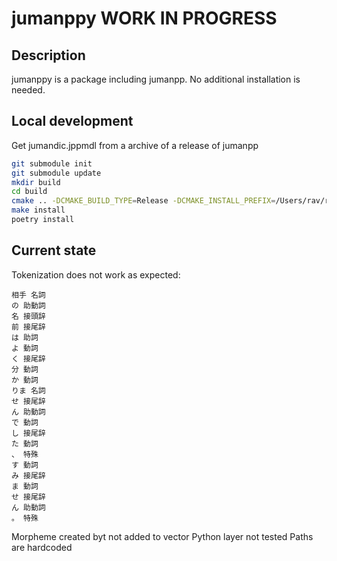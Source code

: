# jumanppy WORK IN PROGRESS

## Description

jumanppy is a package including jumanpp. No additional installation is needed.

## Local development

Get jumandic.jppmdl from a archive of a release of jumanpp

```bash
git submodule init
git submodule update
mkdir build
cd build
cmake .. -DCMAKE_BUILD_TYPE=Release -DCMAKE_INSTALL_PREFIX=/Users/rav/repos/github/jumanppy/lib
make install
poetry install
```

## Current state

Tokenization does not work as expected:
```
相手 名詞
の 助動詞
名 接頭辞
前 接尾辞
は 助詞
よ 動詞
く 接尾辞
分 動詞
か 動詞
りま 名詞
せ 接尾辞
ん 助動詞
で 動詞
し 接尾辞
た 動詞
、 特殊
す 動詞
み 接尾辞
ま 動詞
せ 接尾辞
ん 助動詞
。 特殊
```
Morpheme created byt not added to vector
Python layer not tested
Paths are hardcoded